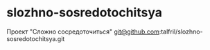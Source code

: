 # slozhno-sosredotochitsya
Проект "Сложно сосредоточиться"
git@github.com:talfril/slozhno-sosredotochitsya.git
